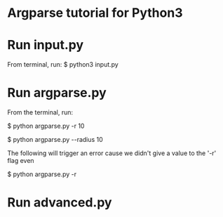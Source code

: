 # Argparse tutorial for Python3

# Run input.py

From terminal, run:
$ python3 input.py


# Run argparse.py

From the terminal, run:

$ python argparse.py -r 10

$ python argparse.py --radius 10

The following will trigger an error cause we didn't give 
a value to the '-r' flag even

$ python argparse.py -r


# Run advanced.py

